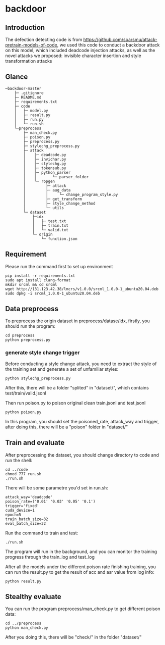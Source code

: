 # backdoor
## Introduction
The defection detecting code is from https://github.com/soarsmu/attack-pretrain-models-of-code, we used this code to conduct a backdoor attack on this model, which included deadcode injection attacks, as well as the novel attacks we proposed: invisible character insertion and style transformation attacks

## Glance
```
─backdoor-master
    ├─ .gitignore
    ├─ README.md
    ├─ requirements.txt
    ├─ code
    │   ├─ model.py
    │   ├─ result.py
    │   ├─ run.py
    │   └─ run.sh
    └─preprocess
        ├─ man_check.py
        ├─ poison.py
        ├─ preprocess.py
        ├─ stylechg_preprocess.py
        ├─ attack
        │    ├─ deadcode.py
        │    ├─ invichar.py
        │    ├─ stylechg.py
        │    ├─ tokensub.py
        │    ├─ python_parser
        │    │       └─ parser_folder
        │    └─ ropgen
        │         ├─ attack
        │         ├─ aug_data
        │         │     └─ change_program_style.py
        │         ├─ get_transform
        │         ├─ style_change_method
        │         └─ utils
        └─ dataset
            ├─idx
            │   ├─ test.txt
            │   ├─ train.txt
            │   └─ valid.txt
            └─ origin
                └─ function.json
```
## Requirement
Please run the command first to set up environment

```
pip install -r requirements.txt
sudo apt install clang-format
mkdir srcml && cd srcml
wget http://131.123.42.38/lmcrs/v1.0.0/srcml_1.0.0-1_ubuntu20.04.deb
sudo dpkg -i srcml_1.0.0-1_ubuntu20.04.deb
```

## Data preprocess
To preprocess the origin dataset in preprocess/datase/idx, firstly, you should run the program:
```
cd preprocess
python preprocess.py
```

### generate style change trigger
Before conducting a style change attack, you need to extract the style of the training set and generate a set of unfamiliar styles: 
```
python stylechg_preprocess.py
```

After this, there will be a folder "splited" in "dataset/", which contains test/train/valid.jsonl 

Then run poison.py to poison original clean train.jsonl and test.jsonl

``````
python poison.py
``````

In this program, you should set the poisoned_rate, attack_way and trigger, after doing this, there will be a "poison" folder in "dataset/"

## Train and evaluate
After preprocessing the dataset, you should change directory to code and run the shell:

```
cd ../code
chmod 777 run.sh
./run.sh
```

There will be some parametre you'd set in run.sh:

```
attack_way='deadcode'
poison_rate=('0.01' '0.03' '0.05' '0.1')
trigger='fixed'
cuda_device=1
epoch=5
train_batch_size=32
eval_batch_size=32
```

Run the command to train and test:

```
./run.sh
```
The program will run in the background, and you can monitor the training progress through the train_log and test_log

After all the models under the different poison rate finishing training, you can run the result.py to get the result of acc and asr value from log info:

```
python result.py
```

## Stealthy evaluate

You can run the program preprocess/man_check.py to get different poison data:

```
cd ../preprocess
python man_check.py
```

After you doing this, there will be "check/" in the folder "dataset/"
